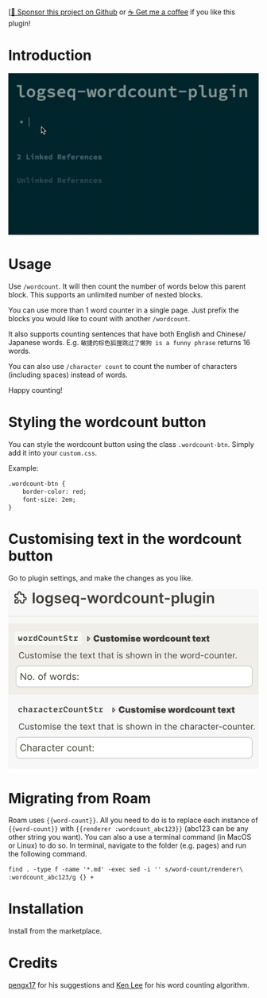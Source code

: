 [[:gift_heart: Sponsor this project on Github](https://github.com/sponsors/hkgnp) or [:coffee: Get me a coffee](https://www.buymeacoffee.com/hkgnp.dev) if you like this plugin!

# Introduction

![](screenshots/wordcount.gif)

# Usage

Use `/wordcount`. It will then count the number of words below this parent block. This supports an unlimited number of nested blocks.

You can use more than 1 word counter in a single page. Just prefix the blocks you would like to count with another `/wordcount`.

It also supports counting sentences that have both English and Chinese/ Japanese words. E.g. `敏捷的棕色狐狸跳过了懒狗 is a funny phrase` returns 16 words.

You can also use `/character count` to count the number of characters (including spaces) instead of words.

Happy counting!

# Styling the wordcount button

You can style the wordcount button using the class `.wordcount-btn`. Simply add it into your `custom.css`.

Example:

```
.wordcount-btn {
    border-color: red;
    font-size: 2em;
}
```

# Customising text in the wordcount button

Go to plugin settings, and make the changes as you like.

![](/screenshots/settings.png)

# Migrating from Roam

Roam uses `{{word-count}}`. All you need to do is to replace each instance of `{{word-count}}` with `{{renderer :wordcount_abc123}}` (abc123 can be any other string you want). You can also a use a terminal command (in MacOS or Linux) to do so. In terminal, navigate to the folder (e.g. pages) and run the following command.

```
find . -type f -name '*.md' -exec sed -i '' s/word-count/renderer\ :wordcount_abc123/g {} +
```

# Installation

Install from the marketplace.

# Credits

[pengx17](https://github.com/pengx17) for his suggestions and [Ken Lee](https://stackoverflow.com/users/11854986/ken-lee) for his word counting algorithm.
